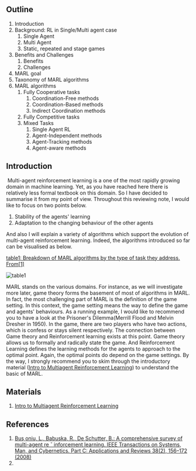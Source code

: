 ## Outline

1. Introduction
2. Background: RL in Single/Multi agent case
   1. Single Agent
   2. Multi Agent
   3. Static, repeated and stage games
3. Benefits and Challenges
   1. Benefits
   2. Challenges
4. MARL goal
5. Taxonomy of MARL algorithms
6. MARL algorithms
   1. Fully Cooperative tasks
      1. Coordination-Free methods
      2. Coordination-Based methods
      3. Indirect Coordination methods
   2. Fully Competitive tasks
   3. Mixed Tasks
      1. Single Agent RL
      2. Agent-Independent methods
      3. Agent-Tracking methods
      4. Agent-aware methods



## Introduction

​	Multi-agent reinforcement learning is a one of the most rapidly growing domain in machine learning. Yet, as  you have reached here there is relatively less formal textbook on this domain. So I have decided to summarise it from my point of view. Throughout this reviewing note, I would like to focus on two points below.

1. Stability of the agents' learning
2. Adaptation to the changing behaviour of the other agents

And also I will explain a variety of algorithms which support the evolution of multi-agent reinforcement learning. Indeed, the algorithms introduced so far can be visualised as below.



[table1: Breakdown of MARL algorithms by the type of task they address. From[1]](http://www.dcsc.tudelft.nl/~bdeschutter/pub/rep/07_019.pdf)

![table1](https://github.com/Rowing0914/multi_agent_reinforcement_learning_notes/blob/master/images/table1.PNG)



MARL stands on the various domains. For instance, as we will investigate more later, game theory forms the basement of most of algorithms in MARL. In fact, the most challenging part of MARL is the definition of the game setting. In this context, the game setting means the way to define the game and agents' behaviours. As a running example, I would like to recommend you to have a look at the Prisoner's Dilemma(Merrill Flood and Melvin Dresher in 1950). In the game, there are two players who have two actions, which is confess or stays silent respectively. The connection between Game theory and Reinforcement learning exists at this point. Game theory allows us to formally and radically state the game. And Reinforcement Learning defines the learning methods for the agents to approach to the optimal point. Again, the optimal points do depend on the game settings. By the way, I strongly recommend you to skim through the introductory material ([Intro to Multiagent Reinforcement Learning](https://github.com/Rowing0914/multi_agent_reinforcement_learning_notes/blob/master/review_intro_ppt/README.md)) to understand the basic of MARL.





## Materials

1. [Intro to Multiagent Reinforcement Learning](https://github.com/Rowing0914/multi_agent_reinforcement_learning_notes/blob/master/review_intro_ppt/README.md)



## References

1. [Bus¸oniu, L., Babuska, R., De Schutter, B.: A comprehensive survey of multi-agent re ˇ inforcement
   learning. IEEE Transactions on Systems, Man, and Cybernetics. Part C: Applications
   and Reviews 38(2), 156–172 (2008)](http://www.dcsc.tudelft.nl/~bdeschutter/pub/rep/07_019.pdf)
2. 
